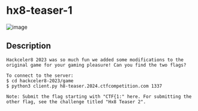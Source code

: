 # hx8-teaser-1

![image](https://github.com/Jimmy01240397/CTF-writeup/assets/57281249/94ff303b-b977-4e62-aeb6-311ca499f815)

## Description

```
Hackceler8 2023 was so much fun we added some modifications to the original game for your gaming pleasure! Can you find the two flags?

To connect to the server:
$ cd hackceler8-2023/game
$ python3 client.py h8-teaser.2024.ctfcompetition.com 1337

Note: Submit the flag starting with "CTF{1:" here. For submitting the other flag, see the challenge titled "Hx8 Teaser 2".
```
